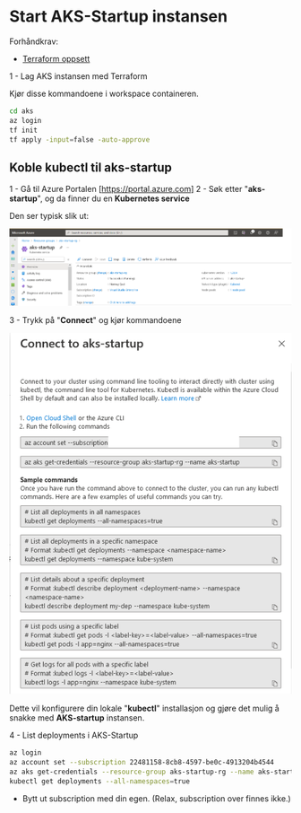 # Start AKS-Startup instansen #

Forhåndkrav:

- [Terraform oppsett](..\readme.md)

1 - Lag AKS instansen med Terraform

Kjør disse kommandoene i workspace containeren.

```bash
cd aks
az login
tf init
tf apply -input=false -auto-approve
```

## Koble kubectl til aks-startup ##

1 - Gå til Azure Portalen [https://portal.azure.com]
2 - Søk etter "**aks-startup**", og da finner du en **Kubernetes service**

Den ser typisk slik ut:

![image-20211103112813312](wiki/images/image-20211103112813312.png)



3 - Trykk på "**Connect**" og kjør kommandoene

![image-20211103112915741](wiki/images/image-20211103112915741.png)

Dette vil konfigurere din lokale "**kubectl**" installasjon og gjøre det mulig å snakke med **AKS-startup** instansen.

4 - List deployments i AKS-Startup

```bash
az login
az account set --subscription 22481158-8cb8-4597-be0c-4913204b4544
az aks get-credentials --resource-group aks-startup-rg --name aks-startup
kubectl get deployments --all-namespaces=true
```

- Bytt ut subscription med din egen. (Relax, subscription over finnes ikke.)

